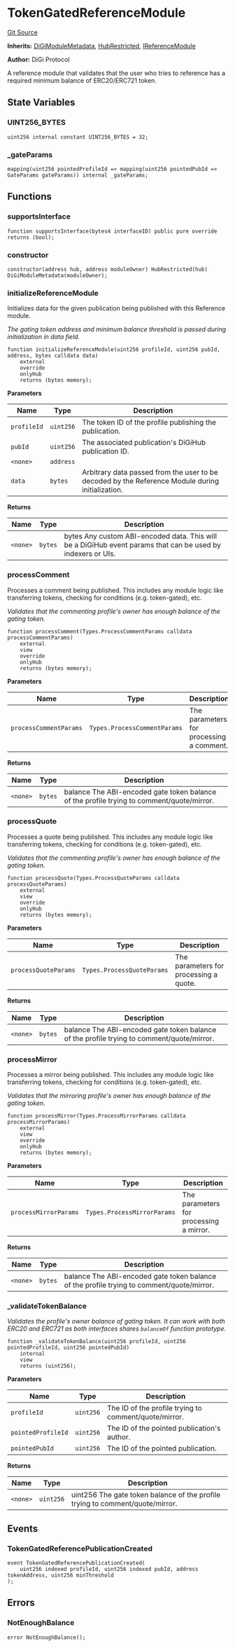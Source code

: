 # TokenGatedReferenceModule
[Git Source](https://github.com/digiv3rse/core-contracts/blob/5454b58664fab805b6888a68ff40915d251f32f3/contracts/modules/reference/TokenGatedReferenceModule.sol)

**Inherits:**
[DiGiModuleMetadata](/contracts/modules/DiGiModuleMetadata.sol/contract.DiGiModuleMetadata.md), [HubRestricted](/contracts/base/HubRestricted.sol/abstract.HubRestricted.md), [IReferenceModule](/contracts/interfaces/IReferenceModule.sol/interface.IReferenceModule.md)

**Author:**
DiGi Protocol

A reference module that validates that the user who tries to reference has a required minimum balance of ERC20/ERC721 token.


## State Variables
### UINT256_BYTES

```solidity
uint256 internal constant UINT256_BYTES = 32;
```


### _gateParams

```solidity
mapping(uint256 pointedProfileId => mapping(uint256 pointedPubId => GateParams gateParams)) internal _gateParams;
```


## Functions
### supportsInterface


```solidity
function supportsInterface(bytes4 interfaceID) public pure override returns (bool);
```

### constructor


```solidity
constructor(address hub, address moduleOwner) HubRestricted(hub) DiGiModuleMetadata(moduleOwner);
```

### initializeReferenceModule

Initializes data for the given publication being published with this Reference module.

*The gating token address and minimum balance threshold is passed during initialization in data field.*


```solidity
function initializeReferenceModule(uint256 profileId, uint256 pubId, address, bytes calldata data)
    external
    override
    onlyHub
    returns (bytes memory);
```
**Parameters**

|Name|Type|Description|
|----|----|-----------|
|`profileId`|`uint256`|The token ID of the profile publishing the publication.|
|`pubId`|`uint256`|The associated publication's DiGiHub publication ID.|
|`<none>`|`address`||
|`data`|`bytes`|Arbitrary data passed from the user to be decoded by the Reference Module during initialization.|

**Returns**

|Name|Type|Description|
|----|----|-----------|
|`<none>`|`bytes`|bytes Any custom ABI-encoded data. This will be a DiGiHub event params that can be used by indexers or UIs.|


### processComment

Processes a comment being published. This includes any module logic like transferring tokens,
checking for conditions (e.g. token-gated), etc.

*Validates that the commenting profile's owner has enough balance of the gating token.*


```solidity
function processComment(Types.ProcessCommentParams calldata processCommentParams)
    external
    view
    override
    onlyHub
    returns (bytes memory);
```
**Parameters**

|Name|Type|Description|
|----|----|-----------|
|`processCommentParams`|`Types.ProcessCommentParams`|The parameters for processing a comment.|

**Returns**

|Name|Type|Description|
|----|----|-----------|
|`<none>`|`bytes`|balance The ABI-encoded gate token balance of the profile trying to comment/quote/mirror.|


### processQuote

Processes a quote being published. This includes any module logic like transferring tokens,
checking for conditions (e.g. token-gated), etc.

*Validates that the commenting profile's owner has enough balance of the gating token.*


```solidity
function processQuote(Types.ProcessQuoteParams calldata processQuoteParams)
    external
    view
    override
    onlyHub
    returns (bytes memory);
```
**Parameters**

|Name|Type|Description|
|----|----|-----------|
|`processQuoteParams`|`Types.ProcessQuoteParams`|The parameters for processing a quote.|

**Returns**

|Name|Type|Description|
|----|----|-----------|
|`<none>`|`bytes`|balance The ABI-encoded gate token balance of the profile trying to comment/quote/mirror.|


### processMirror

Processes a mirror being published. This includes any module logic like transferring tokens,
checking for conditions (e.g. token-gated), etc.

*Validates that the mirroring profile's owner has enough balance of the gating token.*


```solidity
function processMirror(Types.ProcessMirrorParams calldata processMirrorParams)
    external
    view
    override
    onlyHub
    returns (bytes memory);
```
**Parameters**

|Name|Type|Description|
|----|----|-----------|
|`processMirrorParams`|`Types.ProcessMirrorParams`|The parameters for processing a mirror.|

**Returns**

|Name|Type|Description|
|----|----|-----------|
|`<none>`|`bytes`|balance The ABI-encoded gate token balance of the profile trying to comment/quote/mirror.|


### _validateTokenBalance

*Validates the profile's owner balance of gating token. It can work with both ERC20 and ERC721 as both
interfaces shares `balanceOf` function prototype.*


```solidity
function _validateTokenBalance(uint256 profileId, uint256 pointedProfileId, uint256 pointedPubId)
    internal
    view
    returns (uint256);
```
**Parameters**

|Name|Type|Description|
|----|----|-----------|
|`profileId`|`uint256`|The ID of the profile trying to comment/quote/mirror.|
|`pointedProfileId`|`uint256`|The ID of the pointed publication's author.|
|`pointedPubId`|`uint256`|The ID of the pointed publication.|

**Returns**

|Name|Type|Description|
|----|----|-----------|
|`<none>`|`uint256`|uint256 The gate token balance of the profile trying to comment/quote/mirror.|


## Events
### TokenGatedReferencePublicationCreated

```solidity
event TokenGatedReferencePublicationCreated(
    uint256 indexed profileId, uint256 indexed pubId, address tokenAddress, uint256 minThreshold
);
```

## Errors
### NotEnoughBalance

```solidity
error NotEnoughBalance();
```

